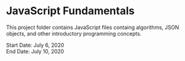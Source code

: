 # JavaScript Fundamentals  

This project folder contains JavaScript files containg algorithms, JSON objects, and other introductory programming concepts.

Start Date: July 6, 2020\
End Date: July 10, 2020